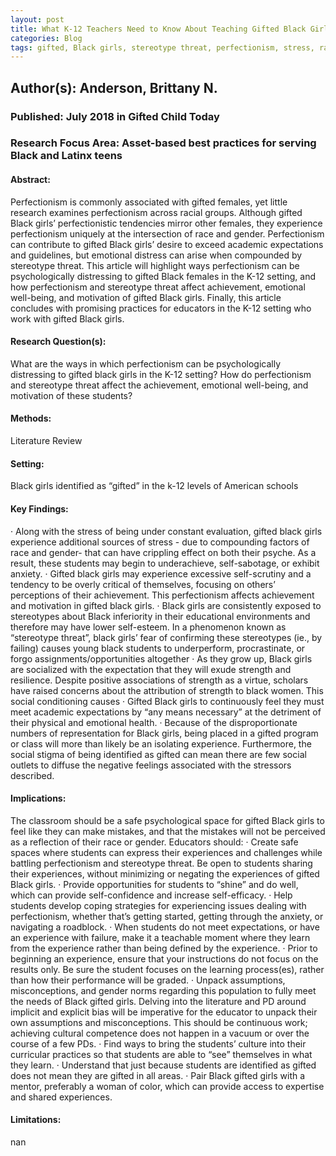 ```yaml
---
layout: post
title: What K-12 Teachers Need to Know About Teaching Gifted Black Girls Battling Perfectionism and Stereotype Threat
categories: Blog
tags: gifted, Black girls, stereotype threat, perfectionism, stress, race, gender, academic performance, advanced placement, Black students
---
```


## Author(s): Anderson, Brittany N. 

### Published: July 2018 in Gifted Child Today

### Research Focus Area: Asset-based best practices for serving Black and Latinx teens

#### Abstract:
Perfectionism is commonly associated with gifted females, yet little research examines perfectionism across racial groups. Although gifted Black girls’ perfectionistic tendencies mirror other females, they experience perfectionism uniquely at the intersection of race and gender. Perfectionism can contribute to gifted Black girls’ desire to exceed academic expectations and guidelines, but emotional distress can arise when compounded by stereotype threat. This article will highlight ways perfectionism can be psychologically distressing to gifted Black females in the K-12 setting, and how perfectionism and stereotype threat affect achievement, emotional well-being, and motivation of gifted Black girls. Finally, this article concludes with promising practices for educators in the K-12 setting who work with gifted Black girls.


#### Research Question(s):
What are the ways in which perfectionism can be psychologically distressing to gifted black girls in the K-12 setting? How do perfectionism and stereotype threat affect the achievement, emotional well-being, and motivation of these students?


#### Methods:
Literature Review


#### Setting:
Black girls identified as “gifted” in the k-12 levels of American schools


#### Key Findings:
· Along with the stress of being under constant evaluation, gifted black girls experience additional sources of stress - due to compounding factors of race and gender- that can have crippling effect on both their psyche. As a result, these students may begin to underachieve, self-sabotage, or exhibit anxiety.  · Gifted black girls may experience excessive self-scrutiny and a tendency to be overly critical of themselves, focusing on others’ perceptions of their achievement. This perfectionism affects achievement and motivation in gifted black girls.  · Black girls are consistently exposed to stereotypes about Black inferiority in their educational environments and therefore may have lower self-esteem. In a phenomenon known as “stereotype threat”, black girls’ fear of confirming these stereotypes (ie., by failing) causes young black students to underperform, procrastinate, or forgo assignments/opportunities altogether  · As they grow up, Black girls are socialized with the expectation that they will exude strength and resilience. Despite positive associations of strength as a virtue, scholars have raised concerns about the attribution of strength to black women. This social conditioning causes  · Gifted Black girls to continuously feel they must meet academic expectations by “any means necessary” at the detriment of their physical and emotional health.  · Because of the disproportionate numbers of representation for Black girls, being placed in a gifted program or class will more than likely be an isolating experience. Furthermore, the social stigma of being identified as gifted can mean there are few social outlets to diffuse the negative feelings associated with the stressors described.


#### Implications:
The classroom should be a safe psychological space for gifted Black girls to feel like they can make mistakes, and that the mistakes will not be perceived as a reflection of their race or gender. Educators should:  · Create safe spaces where students can express their experiences and challenges while battling perfectionism and stereotype threat. Be open to students sharing their experiences, without minimizing or negating the experiences of gifted Black girls.  · Provide opportunities for students to “shine” and do well, which can provide self-confidence and increase self-efficacy.  · Help students develop coping strategies for experiencing issues dealing with perfectionism, whether that’s getting started, getting through the anxiety, or navigating a roadblock.  · When students do not meet expectations, or have an experience with failure, make it a teachable moment where they learn from the experience rather than being defined by the experience.  · Prior to beginning an experience, ensure that your instructions do not focus on the results only. Be sure the student focuses on the learning process(es), rather than how their performance will be graded.  · Unpack assumptions, misconceptions, and gender norms regarding this population to fully meet the needs of Black gifted girls. Delving into the literature and PD around implicit and explicit bias will be imperative for the educator to unpack their own assumptions and misconceptions. This should be continuous work; achieving cultural competence does not happen in a vacuum or over the course of a few PDs.  · Find ways to bring the students’ culture into their curricular practices so that students are able to “see” themselves in what they learn.  · Understand that just because students are identified as gifted does not mean they are gifted in all areas.  · Pair Black gifted girls with a mentor, preferably a woman of color, which can provide access to expertise and shared experiences.


#### Limitations:
nan


